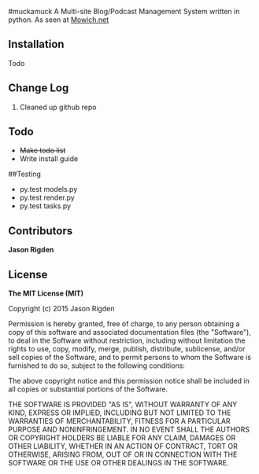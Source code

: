 #muckamuck
A Multi-site Blog/Podcast Management System written in python.
As seen at [Mowich.net](http://mowich.net)


## Installation
Todo

## Change Log

 1. Cleaned up github repo


## Todo

 - ~~Make todo list~~
 - Write install guide

##Testing
 - py.test models.py
 - py.test render.py
 - py.test tasks.py


## Contributors
**Jason Rigden**
## License
**The MIT License (MIT)**

Copyright (c) 2015 Jason Rigden

Permission is hereby granted, free of charge, to any person obtaining a copy
of this software and associated documentation files (the "Software"), to deal
in the Software without restriction, including without limitation the rights
to use, copy, modify, merge, publish, distribute, sublicense, and/or sell
copies of the Software, and to permit persons to whom the Software is
furnished to do so, subject to the following conditions:

The above copyright notice and this permission notice shall be included in
all copies or substantial portions of the Software.

THE SOFTWARE IS PROVIDED "AS IS", WITHOUT WARRANTY OF ANY KIND, EXPRESS OR
IMPLIED, INCLUDING BUT NOT LIMITED TO THE WARRANTIES OF MERCHANTABILITY,
FITNESS FOR A PARTICULAR PURPOSE AND NONINFRINGEMENT. IN NO EVENT SHALL THE
AUTHORS OR COPYRIGHT HOLDERS BE LIABLE FOR ANY CLAIM, DAMAGES OR OTHER
LIABILITY, WHETHER IN AN ACTION OF CONTRACT, TORT OR OTHERWISE, ARISING FROM,
OUT OF OR IN CONNECTION WITH THE SOFTWARE OR THE USE OR OTHER DEALINGS IN
THE SOFTWARE.
